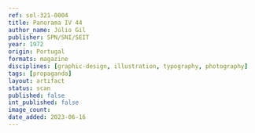 ```yaml
---
ref: sol-321-0004
title: Panorama IV 44
author_name: Júlio Gil
publisher: SPN/SNI/SEIT
year: 1972
origin: Portugal
formats: magazine
disciplines: [graphic-design, illustration, typography, photography]
tags: [propaganda]
layout: artifact
status: scan
published: false
int_published: false
image_count:
date_added: 2023-06-16
---
```

